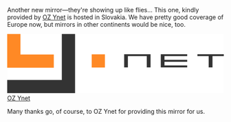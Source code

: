 Another new mirror—they're showing up like flies… This one, kindly provided by [OZ Ynet](http://www.ynet.sk) is hosted in Slovakia. We have pretty good coverage of Europe now, but mirrors in other continents would be nice, too.

![OZ Ynet](files/ynet_banner.png)
[OZ Ynet](http://www.ynet.sk/)

Many thanks go, of course, to OZ Ynet for providing this mirror for us.
